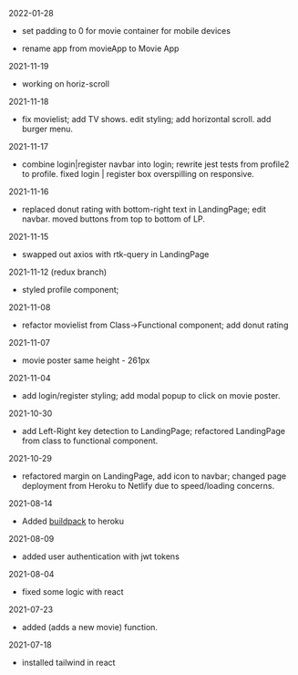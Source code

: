 2022-01-28

* set padding to 0 for movie container for mobile devices

* rename app from movieApp to Movie App

2021-11-19

* working on horiz-scroll

2021-11-18

* fix movielist; add TV shows. edit styling; add horizontal scroll. add burger menu.

2021-11-17

* combine login|register navbar into login; rewrite jest tests from profile2 to profile. fixed login | register box overspilling on responsive.

2021-11-16

* replaced donut rating with bottom-right text in LandingPage; edit navbar. moved buttons from top to bottom of LP.

2021-11-15

* swapped out axios with rtk-query in LandingPage

2021-11-12 (redux branch)

* styled profile component;

2021-11-08

* refactor movielist from Class->Functional component; add donut rating

2021-11-07

* movie poster same height - 261px

2021-11-04

* add login/register styling; add modal popup to click on movie poster.

2021-10-30

* add Left-Right key detection to LandingPage; refactored LandingPage from class to functional component.

2021-10-29

* refactored margin on LandingPage, add icon to navbar; changed page deployment from Heroku to Netlify due to speed/loading concerns.

2021-08-14

* Added [buildpack](https://github.com/mars/create-react-app-buildpack) to heroku

2021-08-09

* added user authentication with jwt tokens

2021-08-04

* fixed some logic with react

2021-07-23

* added (adds a new movie) function.

2021-07-18

* installed tailwind in react
